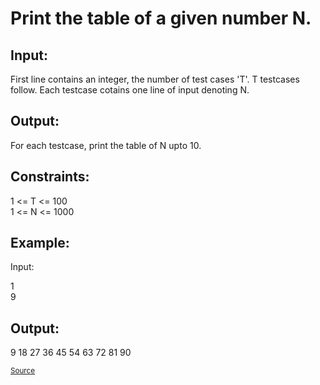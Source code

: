 <h1>Print the table of a given number N.</h1>

<h2>Input:</h2>
<p>First line contains an integer, the number of test cases 'T'. T testcases follow. Each testcase cotains one line of input denoting N.</p>

<h2>Output:</h2>
<p>For each testcase, print the table of N upto 10.</p>

<h2>Constraints:</h2> 
<p>1 <= T <= 100<br>
1 <= N <= 1000</p>

<h2>Example:</h2>
<p>Input:</p>
<p>1<br>
9</p> 

<h2>Output:</h2>
<p>9 18 27 36 45 54 63 72 81 90</p>

<small><a href="https://practice.geeksforgeeks.org/problems/print-table/0">Source</a></small>